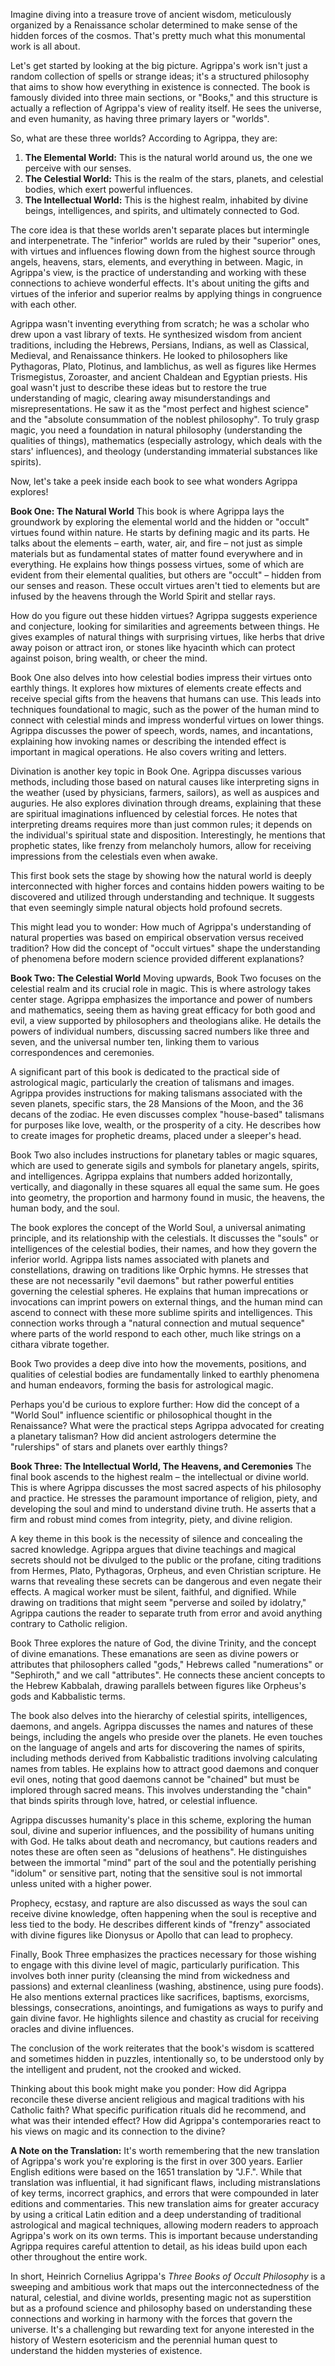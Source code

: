 Imagine diving into a treasure trove of ancient wisdom, meticulously organized by a Renaissance scholar determined to make sense of the hidden forces of the cosmos. That's pretty much what this monumental work is all about.

Let's get started by looking at the big picture. Agrippa's work isn't just a random collection of spells or strange ideas; it's a structured philosophy that aims to show how everything in existence is connected. The book is famously divided into three main sections, or "Books," and this structure is actually a reflection of Agrippa's view of reality itself. He sees the universe, and even humanity, as having three primary layers or "worlds".

So, what are these three worlds? According to Agrippa, they are:

1. **The Elemental World:** This is the natural world around us, the one we perceive with our senses.
2. **The Celestial World:** This is the realm of the stars, planets, and celestial bodies, which exert powerful influences.
3. **The Intellectual World:** This is the highest realm, inhabited by divine beings, intelligences, and spirits, and ultimately connected to God.

The core idea is that these worlds aren't separate places but intermingle and interpenetrate. The "inferior" worlds are ruled by their "superior" ones, with virtues and influences flowing down from the highest source through angels, heavens, stars, elements, and everything in between. Magic, in Agrippa's view, is the practice of understanding and working with these connections to achieve wonderful effects. It's about uniting the gifts and virtues of the inferior and superior realms by applying things in congruence with each other.

Agrippa wasn't inventing everything from scratch; he was a scholar who drew upon a vast library of texts. He synthesized wisdom from ancient traditions, including the Hebrews, Persians, Indians, as well as Classical, Medieval, and Renaissance thinkers. He looked to philosophers like Pythagoras, Plato, Plotinus, and Iamblichus, as well as figures like Hermes Trismegistus, Zoroaster, and ancient Chaldean and Egyptian priests. His goal wasn't just to describe these ideas but to restore the true understanding of magic, clearing away misunderstandings and misrepresentations. He saw it as the "most perfect and highest science" and the "absolute consummation of the noblest philosophy". To truly grasp magic, you need a foundation in natural philosophy (understanding the qualities of things), mathematics (especially astrology, which deals with the stars' influences), and theology (understanding immaterial substances like spirits).

Now, let's take a peek inside each book to see what wonders Agrippa explores!

**Book One: The Natural World** This book is where Agrippa lays the groundwork by exploring the elemental world and the hidden or "occult" virtues found within nature. He starts by defining magic and its parts. He talks about the elements – earth, water, air, and fire – not just as simple materials but as fundamental states of matter found everywhere and in everything. He explains how things possess virtues, some of which are evident from their elemental qualities, but others are "occult" – hidden from our senses and reason. These occult virtues aren't tied to elements but are infused by the heavens through the World Spirit and stellar rays.

How do you figure out these hidden virtues? Agrippa suggests experience and conjecture, looking for similarities and agreements between things. He gives examples of natural things with surprising virtues, like herbs that drive away poison or attract iron, or stones like hyacinth which can protect against poison, bring wealth, or cheer the mind.

Book One also delves into how celestial bodies impress their virtues onto earthly things. It explores how mixtures of elements create effects and receive special gifts from the heavens that humans can use. This leads into techniques foundational to magic, such as the power of the human mind to connect with celestial minds and impress wonderful virtues on lower things. Agrippa discusses the power of speech, words, names, and incantations, explaining how invoking names or describing the intended effect is important in magical operations. He also covers writing and letters.

Divination is another key topic in Book One. Agrippa discusses various methods, including those based on natural causes like interpreting signs in the weather (used by physicians, farmers, sailors), as well as auspices and auguries. He also explores divination through dreams, explaining that these are spiritual imaginations influenced by celestial forces. He notes that interpreting dreams requires more than just common rules; it depends on the individual's spiritual state and disposition. Interestingly, he mentions that prophetic states, like frenzy from melancholy humors, allow for receiving impressions from the celestials even when awake.

This first book sets the stage by showing how the natural world is deeply interconnected with higher forces and contains hidden powers waiting to be discovered and utilized through understanding and technique. It suggests that even seemingly simple natural objects hold profound secrets.

This might lead you to wonder: How much of Agrippa's understanding of natural properties was based on empirical observation versus received tradition? How did the concept of "occult virtues" shape the understanding of phenomena before modern science provided different explanations?

**Book Two: The Celestial World** Moving upwards, Book Two focuses on the celestial realm and its crucial role in magic. This is where astrology takes center stage. Agrippa emphasizes the importance and power of numbers and mathematics, seeing them as having great efficacy for both good and evil, a view supported by philosophers and theologians alike. He details the powers of individual numbers, discussing sacred numbers like three and seven, and the universal number ten, linking them to various correspondences and ceremonies.

A significant part of this book is dedicated to the practical side of astrological magic, particularly the creation of talismans and images. Agrippa provides instructions for making talismans associated with the seven planets, specific stars, the 28 Mansions of the Moon, and the 36 decans of the zodiac. He even discusses complex "house-based" talismans for purposes like love, wealth, or the prosperity of a city. He describes how to create images for prophetic dreams, placed under a sleeper's head.

Book Two also includes instructions for planetary tables or magic squares, which are used to generate sigils and symbols for planetary angels, spirits, and intelligences. Agrippa explains that numbers added horizontally, vertically, and diagonally in these squares all equal the same sum. He goes into geometry, the proportion and harmony found in music, the heavens, the human body, and the soul.

The book explores the concept of the World Soul, a universal animating principle, and its relationship with the celestials. It discusses the "souls" or intelligences of the celestial bodies, their names, and how they govern the inferior world. Agrippa lists names associated with planets and constellations, drawing on traditions like Orphic hymns. He stresses that these are not necessarily "evil daemons" but rather powerful entities governing the celestial spheres. He explains that human imprecations or invocations can imprint powers on external things, and the human mind can ascend to connect with these more sublime spirits and intelligences. This connection works through a "natural connection and mutual sequence" where parts of the world respond to each other, much like strings on a cithara vibrate together.

Book Two provides a deep dive into how the movements, positions, and qualities of celestial bodies are fundamentally linked to earthly phenomena and human endeavors, forming the basis for astrological magic.

Perhaps you'd be curious to explore further: How did the concept of a "World Soul" influence scientific or philosophical thought in the Renaissance? What were the practical steps Agrippa advocated for creating a planetary talisman? How did ancient astrologers determine the "rulerships" of stars and planets over earthly things?

**Book Three: The Intellectual World, The Heavens, and Ceremonies** The final book ascends to the highest realm – the intellectual or divine world. This is where Agrippa discusses the most sacred aspects of his philosophy and practice. He stresses the paramount importance of religion, piety, and developing the soul and mind to understand divine truth. He asserts that a firm and robust mind comes from integrity, piety, and divine religion.

A key theme in this book is the necessity of silence and concealing the sacred knowledge. Agrippa argues that divine teachings and magical secrets should not be divulged to the public or the profane, citing traditions from Hermes, Plato, Pythagoras, Orpheus, and even Christian scripture. He warns that revealing these secrets can be dangerous and even negate their effects. A magical worker must be silent, faithful, and dignified. While drawing on traditions that might seem "perverse and soiled by idolatry," Agrippa cautions the reader to separate truth from error and avoid anything contrary to Catholic religion.

Book Three explores the nature of God, the divine Trinity, and the concept of divine emanations. These emanations are seen as divine powers or attributes that philosophers called "gods," Hebrews called "numerations" or "Sephiroth," and we call "attributes". He connects these ancient concepts to the Hebrew Kabbalah, drawing parallels between figures like Orpheus's gods and Kabbalistic terms.

The book also delves into the hierarchy of celestial spirits, intelligences, daemons, and angels. Agrippa discusses the names and natures of these beings, including the angels who preside over the planets. He even touches on the language of angels and arts for discovering the names of spirits, including methods derived from Kabbalistic traditions involving calculating names from tables. He explains how to attract good daemons and conquer evil ones, noting that good daemons cannot be "chained" but must be implored through sacred means. This involves understanding the "chain" that binds spirits through love, hatred, or celestial influence.

Agrippa discusses humanity's place in this scheme, exploring the human soul, divine and superior influences, and the possibility of humans uniting with God. He talks about death and necromancy, but cautions readers and notes these are often seen as "delusions of heathens". He distinguishes between the immortal "mind" part of the soul and the potentially perishing "idolum" or sensitive part, noting that the sensitive soul is not immortal unless united with a higher power.

Prophecy, ecstasy, and rapture are also discussed as ways the soul can receive divine knowledge, often happening when the soul is receptive and less tied to the body. He describes different kinds of "frenzy" associated with divine figures like Dionysus or Apollo that can lead to prophecy.

Finally, Book Three emphasizes the practices necessary for those wishing to engage with this divine level of magic, particularly purification. This involves both inner purity (cleansing the mind from wickedness and passions) and external cleanliness (washing, abstinence, using pure foods). He also mentions external practices like sacrifices, baptisms, exorcisms, blessings, consecrations, anointings, and fumigations as ways to purify and gain divine favor. He highlights silence and chastity as crucial for receiving oracles and divine influences.

The conclusion of the work reiterates that the book's wisdom is scattered and sometimes hidden in puzzles, intentionally so, to be understood only by the intelligent and prudent, not the crooked and wicked.

Thinking about this book might make you ponder: How did Agrippa reconcile these diverse ancient religious and magical traditions with his Catholic faith? What specific purification rituals did he recommend, and what was their intended effect? How did Agrippa's contemporaries react to his views on magic and its connection to the divine?

**A Note on the Translation:** It's worth remembering that the new translation of Agrippa's work you're exploring is the first in over 300 years. Earlier English editions were based on the 1651 translation by "J.F.". While that translation was influential, it had significant flaws, including mistranslations of key terms, incorrect graphics, and errors that were compounded in later editions and commentaries. This new translation aims for greater accuracy by using a critical Latin edition and a deep understanding of traditional astrological and magical techniques, allowing modern readers to approach Agrippa's work on its own terms. This is important because understanding Agrippa requires careful attention to detail, as his ideas build upon each other throughout the entire work.

In short, Heinrich Cornelius Agrippa's _Three Books of Occult Philosophy_ is a sweeping and ambitious work that maps out the interconnectedness of the natural, celestial, and divine worlds, presenting magic not as superstition but as a profound science and philosophy based on understanding these connections and working in harmony with the forces that govern the universe. It's a challenging but rewarding text for anyone interested in the history of Western esotericism and the perennial human quest to understand the hidden mysteries of existence.

